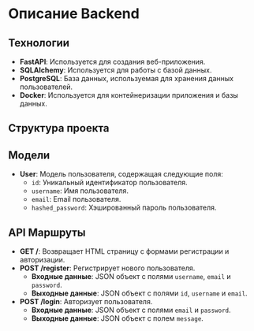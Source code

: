 # Описание Backend

## Технологии

- **FastAPI**: Используется для создания веб-приложения.
- **SQLAlchemy**: Используется для работы с базой данных.
- **PostgreSQL**: База данных, используемая для хранения данных пользователей.
- **Docker**: Используется для контейнеризации приложения и базы данных.

## Структура проекта


## Модели

- **User**: Модель пользователя, содержащая следующие поля:
  - `id`: Уникальный идентификатор пользователя.
  - `username`: Имя пользователя.
  - `email`: Email пользователя.
  - `hashed_password`: Хэшированный пароль пользователя.

## API Маршруты

- **GET /**: Возвращает HTML страницу с формами регистрации и авторизации.
- **POST /register**: Регистрирует нового пользователя.
  - **Входные данные**: JSON объект с полями `username`, `email` и `password`.
  - **Выходные данные**: JSON объект с полями `id`, `username` и `email`.
- **POST /login**: Авторизует пользователя.
  - **Входные данные**: JSON объект с полями `email` и `password`.
  - **Выходные данные**: JSON объект с полем `message`.
